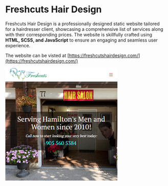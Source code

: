 # Freshcuts Hair Design

Freshcuts Hair Design is a professionally 
designed static website tailored for a 
hairdresser client, showcasing a comprehensive 
list of services along with their corresponding 
prices. The website is skillfully crafted 
using **HTML, SCSS, and JavaScript** to ensure an engaging and seamless user experience.

The website can be visted at [https://freshcutshairdesign.com/](https://freshcutshairdesign.com/)

![site homepage image](Images/freshcutsHairDesign.png)